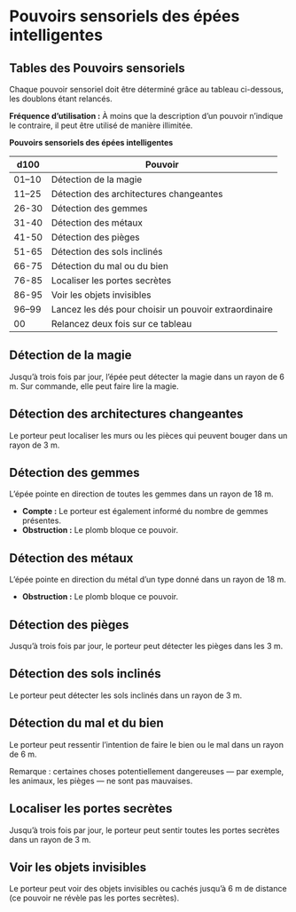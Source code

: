# Pouvoirs sensoriels des épées intelligentes


## Tables des Pouvoirs sensoriels

Chaque pouvoir sensoriel doit être déterminé grâce au tableau
ci-dessous, les doublons étant relancés.

**Fréquence d’utilisation :** À moins que la description d’un pouvoir
n’indique le contraire, il peut être utilisé de manière illimitée.

**Pouvoirs sensoriels des épées intelligentes**

| **d100** | **Pouvoir**                                           |
| -------- | ----------------------------------------------------- |
| 01–10    | Détection de la magie                                 |
| 11–25    | Détection des architectures changeantes               |
| 26-30    | Détection des gemmes                                  |
| 31-40    | Détection des métaux                                  |
| 41-50    | Détection des pièges                                  |
| 51-65    | Détection des sols inclinés                           |
| 66-75    | Détection du mal ou du bien                           |
| 76-85    | Localiser les portes secrètes                         |
| 86-95    | Voir les objets invisibles                            |
| 96–99    | Lancez les dés pour choisir un pouvoir extraordinaire |
| 00       | Relancez deux fois sur ce tableau                     |

## Détection de la magie

Jusqu’à trois fois par jour, l’épée peut détecter la magie dans un rayon
de 6 m. Sur commande, elle peut faire lire la magie.

## Détection des architectures changeantes

Le porteur peut localiser les murs ou les pièces qui peuvent bouger dans
un rayon de 3 m.

## Détection des gemmes

L’épée pointe en direction de toutes les gemmes dans un rayon de 18 m.

  - **Compte :** Le porteur est également informé du nombre de gemmes
    présentes.
  - **Obstruction :** Le plomb bloque ce pouvoir.

## Détection des métaux

L’épée pointe en direction du métal d’un type donné dans un rayon de 18
m.

  - **Obstruction :** Le plomb bloque ce pouvoir.

## Détection des pièges

Jusqu’à trois fois par jour, le porteur peut détecter les pièges dans
les 3 m.

## Détection des sols inclinés

Le porteur peut détecter les sols inclinés dans un rayon de 3 m.

## Détection du mal et du bien

Le porteur peut ressentir l’intention de faire le bien ou le mal dans un
rayon de 6 m.

Remarque : certaines choses potentiellement dangereuses — par exemple,
les animaux, les pièges — ne sont pas mauvaises.

## Localiser les portes secrètes

Jusqu’à trois fois par jour, le porteur peut sentir toutes les portes
secrètes dans un rayon de 3 m.

## Voir les objets invisibles

Le porteur peut voir des objets invisibles ou cachés jusqu’à 6 m de
distance (ce pouvoir ne révèle pas les portes secrètes).